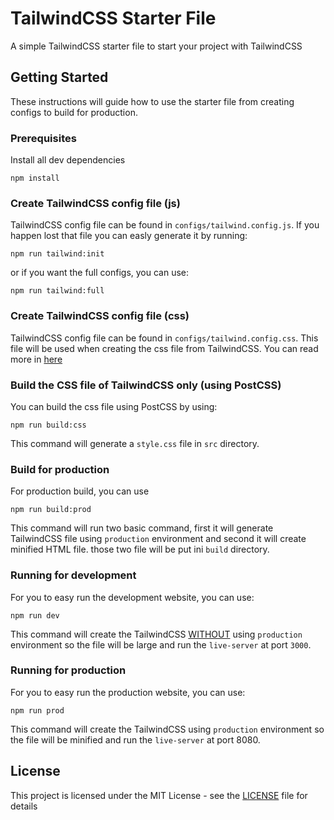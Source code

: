 # TailwindCSS Starter File

A simple TailwindCSS starter file to start your project with TailwindCSS



## Getting Started

These instructions will guide how to use the starter file from creating configs to build for production.

### Prerequisites

Install all dev dependencies

```shell
npm install
```



### Create TailwindCSS config file (js)

TailwindCSS config file can be found in `configs/tailwind.config.js`. If you happen lost that file you can easly generate it by running:

```shell
npm run tailwind:init
```

or if you want the full configs, you can use:

```shell
npm run tailwind:full
```



### Create TailwindCSS config file (css)

TailwindCSS config file can be found in `configs/tailwind.config.css`. This file will be used when creating the css file from TailwindCSS. You can read more in [here](https://tailwindcss.com/docs/installation#2-add-tailwind-to-your-css)



### Build the CSS file of TailwindCSS only (using PostCSS)

You can build the css file using PostCSS by using:

```shell
npm run build:css
```

This command will generate a `style.css` file in `src` directory.



### Build for production

For production build, you can use

```shell
npm run build:prod
```

This command will run two basic command, first it will generate TailwindCSS file using `production` environment and second it will create minified HTML file. those two file will be put ini `build` directory.



### Running for development

For you to easy run the development website, you can use:

```shell
npm run dev
```

This command will create the TailwindCSS <u>WITHOUT</u> using `production` environment so the file will be large and run the `live-server` at port `3000`.



### Running for production

For you to easy run the production website, you can use:

```shell
npm run prod
```

This command will create the TailwindCSS using `production` environment so the file will be minified and run the `live-server` at port 8080.



## License

This project is licensed under the MIT License - see the [LICENSE](LICENSE) file for details
